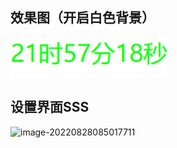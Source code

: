 ## 效果图（开启白色背景）

![](https://github.com/gkhcsc/screen-clock/blob/master/%E6%95%88%E6%9E%9C%E5%9B%BE.png)

## 设置界面SSS

![image-20220828085017711](C:\Users\gkhcsc\AppData\Roaming\Typora\typora-user-images\image-20220828085017711.png)